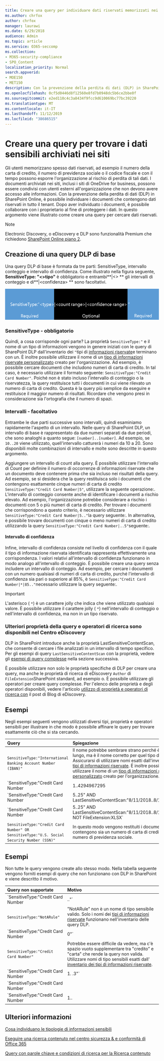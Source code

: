 ```yaml
---
title: Creare una query per individuare dati riservati memorizzati nei siti
ms.author: chrfox
author: chrfox
manager: laurawi
ms.date: 6/29/2018
audience: Admin
ms.topic: article
ms.service: O365-seccomp
ms.collection:
- M365-security-compliance
- SPO_Content
localization_priority: Normal
search.appverid:
- MOE150
- MET150
description: Con la prevenzione della perdita di dati (DLP) in SharePoint Online, è possibile individuare i documenti che contengono dati riservati in tutto il tenant. Dopo aver individuato i documenti, è possibile collaborare con i proprietario al fine di proteggere i dati. In questo argomento viene illustrato come creare una query per cercare dati riservati.
ms.openlocfilehash: 0cf5d0446d8f12560e8fd7b0948dc5b6ce2bbe0f
ms.sourcegitcommit: e2ed110c4c3a8434f9fcc9d610069bc77bc39220
ms.translationtype: MT
ms.contentlocale: it-IT
ms.lasthandoff: 11/12/2019
ms.locfileid: "38686515"
---
```

# <a name="form-a-query-to-find-sensitive-data-stored-on-sites"></a>Creare una query per trovare i dati sensibili archiviati nei siti

Gli utenti memorizzano spesso dati riservati, ad esempio il numero della carta di credito, il numero di previdenza sociale o il codice fiscale e con il tempo possono esporre l'organizzazione al rischio di perdita di tali dati. I documenti archiviati nei siti, inclusi i siti di OneDrive for business, possono essere condivisi con utenti esterni all'organizzazione che non devono avere accesso alle informazioni. Con la prevenzione della perdita di dati (DLP) in SharePoint Online, è possibile individuare i documenti che contengono dati riservati in tutto il tenant. Dopo aver individuato i documenti, è possibile collaborare con i proprietario al fine di proteggere i dati. In questo argomento viene illustrato come creare una query per cercare dati riservati.
  
> [!NOTE]
> Electronic Discovery, o eDiscovery e DLP sono funzionalità Premium che richiedono [SharePoint Online piano 2](https://go.microsoft.com/fwlink/?LinkId=510080). 
  
## <a name="forming-a-basic-dlp-query"></a>Creazione di una query DLP di base

Una query DLP di base è formata da tre parti: SensitiveType, intervallo conteggio e intervallo di confidenza. Come illustrato nella figura seguente, **SensitiveType: "\<\>tipo"** è obbligatorio e entrambi**|\<\> ** gli intervalli di conteggio e di**|\<confidenza\> ** sono facoltativi. 
  
![Query di esempio divisa in necessaria e facoltativa](media/DLP-query-example-text.png)
  
### <a name="sensitive-type---required"></a>SensitiveType - obbligatorio

Quindi, a cosa corrisponde ogni parte? La proprietà `SensitiveType:"` e il nome di un tipo di informazioni vengono in genere iniziati con le query di SharePoint DLP dall'inventario dei `"`tipi di [informazioni riservate](https://go.microsoft.com/fwlink/?LinkID=509999)e terminano con un. È inoltre possibile utilizzare il nome di un [tipo di informazioni riservate personalizzato](create-a-custom-sensitive-information-type.md) creato per l'organizzazione. Ad esempio, è possibile cercare documenti che includono numeri di carta di credito. In tal caso, è necessario utilizzare il formato seguente: `SensitiveType:"Credit Card Number"`. Poiché non è stato incluso l'intervallo di conteggio o la riservatezza, la query restituisce tutti i documenti in cui viene rilevato un numero di carta di credito. Questa è la query più semplice da eseguire e restituisce il maggior numero di risultati. Ricordare che vengono presi in considerazione sia l'ortografia che il numero di spazi. 
  
### <a name="ranges---optional"></a>Intervalli - facoltativo

Entrambe le due parti successive sono intervalli, quindi esaminiamo rapidamente l'aspetto di un intervallo. Nelle query di SharePoint DLP, un intervallo di base è rappresentato da due numeri separati da due periodi, che sono analoghi a quanto segue: `[number]..[number]`. Ad esempio, se `10..20` viene utilizzato, quell'intervallo catturerà i numeri da 10 a 20. Sono disponibili molte combinazioni di intervallo e molte sono descritte in questo argomento. 
  
Aggiungere un intervallo di count alla query. È possibile utilizzare l'intervallo di Count per definire il numero di occorrenze di informazioni riservate che un documento deve contenere prima che sia incluso nei risultati della query. Ad esempio, se si desidera che la query restituisca solo i documenti che contengono esattamente cinque numeri di carta di credito `SensitiveType:"Credit Card Number|5"`, utilizzare la seguente operazione:. L'intervallo di conteggio consente anche di identificare i documenti a rischio elevato. Ad esempio, l'organizzazione potrebbe considerare a rischio i documenti con 5 o più numeri di carta di credito. Per trovare i documenti che corrispondono a questo criterio, è necessario utilizzare `SensitiveType:"Credit Card Number|5.."`la query seguente:. In alternativa, è possibile trovare documenti con cinque o meno numeri di carta di credito utilizzando la query `SensitiveType:"Credit Card Number|..5"`seguente:. 
  
#### <a name="confidence-range"></a>Intervallo di confidenza

Infine, intervallo di confidenza consiste nel livello di confidenza con il quale il tipo di informazione riservata identificata rappresenta effettivamente una corrispondenza. I valori relativi all'intervallo di confidenza funzionano in modo analogo all'intervallo di conteggio. È possibile creare una query senza includere un intervallo di conteggio. Ad esempio, per cercare i documenti con un numero qualsiasi di numeri di carta di credito, purché l'intervallo di confidenza sia pari o superiore al 85%, è `SensitiveType:"Credit Card Number|*|85.."`necessario utilizzare la query seguente:. 
  
> [!IMPORTANT]
> L'asterisco ( `*`) è un carattere jolly che indica che viene utilizzato qualsiasi valore. È possibile utilizzare il carattere jolly ( `*`) nell'intervallo di conteggio o nell'intervallo di confidenza, ma non in un tipo riservato. 
  
### <a name="additional-query-properties-and-search-operators-available-in-the-ediscovery-center"></a>Ulteriori proprietà della query e operatori di ricerca sono disponibili nel Centro eDiscovery

DLP in SharePoint introduce anche la proprietà LastSensitiveContentScan, che consente di cercare i file analizzati in un intervallo di tempo specifico. Per gli esempi di query `LastSensitiveContentScan` con la proprietà, vedere gli [esempi di query complesse](#examples-of-complex-queries) nella sezione successiva. 
  
È possibile utilizzare non solo le proprietà specifiche di DLP per creare una query, ma anche le proprietà di ricerca di eDiscovery `Author` di `FileExtension`SharePoint standard, ad esempio o. È possibile utilizzare gli operatori per creare query complesse. Per l'elenco delle proprietà e degli operatori disponibili, vedere l'articolo [utilizzo di proprietà e operatori di ricerca con](https://go.microsoft.com/fwlink/?LinkId=510093) il post di Blog di eDiscovery. 
  
## <a name="examples-of-complex-queries"></a>Esempi

Negli esempi seguenti vengono utilizzati diversi tipi, proprietà e operatori sensibili per illustrare in che modo è possibile affinare le query per trovare esattamente ciò che si sta cercando.
  
|**Query**|**Spiegazione**|
|:-----|:-----|
| `SensitiveType:"International Banking Account Number (IBAN)"` <br/> |Il nome potrebbe sembrare strano perché è così lungo, ma è il nome corretto per quel tipo di sensibili. Assicurarsi di utilizzare nomi esatti dall'inventario dei [tipi di informazioni riservate](https://go.microsoft.com/fwlink/?LinkID=509999). È inoltre possibile utilizzare il nome di un [tipo di informazioni riservate personalizzato](create-a-custom-sensitive-information-type.md) creato per l'organizzazione.  <br/> |
| `SensitiveType:"Credit Card Number|1..4294967295|1..100"` <br/> |In questo modo vengono restituiti documenti con almeno una corrispondenza al tipo sensibile "numero di carta di credito". I valori per ogni intervallo corrispondono ai rispettivi valori minimi e massimi. Un modo più semplice per scrivere questa query è `SensitiveType:"Credit Card Number"`, ma qual è il divertimento in questo?  <br/> |
| `SensitiveType:"Credit Card Number| 5..25" AND LastSensitiveContentScan:"8/11/2018..8/13/2018"` <br/> |Restituisce documenti con 5-25 numeri di carta di credito che sono stati analizzati dall'11 agosto 2018 al 13 agosto 2018.  <br/> |
| `SensitiveType:"Credit Card Number| 5..25" AND LastSensitiveContentScan:"8/11/2018..8/13/2018" NOT FileExtension:XLSX` <br/> |Restituisce documenti con 5-25 numeri di carta di credito che sono stati analizzati dall'11 agosto 2018 al 13 agosto 2018. I file con estensione XLSX non sono inclusi nei risultati della query.  `FileExtension`è una delle numerose proprietà che è possibile includere in una query. Per ulteriori informazioni, vedere [utilizzo di proprietà e operatori di ricerca con eDiscovery](https://go.microsoft.com/fwlink/?LinkId=510093).  <br/> |
| `SensitiveType:"Credit Card Number" OR SensitiveType:"U.S. Social Security Number (SSN)"` <br/> |In questo modo vengono restituiti i documenti che contengono sia un numero di carta di credito che un numero di previdenza sociale.  <br/> |
   
## <a name="examples-of-queries-to-avoid"></a>Esempi

Non tutte le query vengono create allo stesso modo. Nella tabella seguente vengono forniti esempi di query che non funzionano con DLP in SharePoint e viene descritto il motivo.
  
|**Query non supportate**|**Motivo**|
|:-----|:-----|
| `SensitiveType:"Credit Card Number|.."` <br/> |Aggiungere almeno un numero.  <br/> |
| `SensitiveType:"NotARule"` <br/> |"NotARule" non è un nome di tipo sensibile valido. Solo i nomi dei [tipi di informazioni riservate](https://go.microsoft.com/fwlink/?LinkID=509999) funzionano nell'inventario delle query DLP.  <br/> |
| `SensitiveType:"Credit Card Number|0"` <br/> |Zero non è valido come valore minimo o valore massimo di un intervallo.  <br/> |
| `SensitiveType:"Credit Card Number"` <br/> |Potrebbe essere difficile da vedere, ma c'è spazio vuoto supplementare tra "credito" e "carta" che rende la query non valida. Utilizzare nomi di tipo sensibili esatti dall' [inventario dei tipi di informazioni riservate](https://go.microsoft.com/fwlink/?LinkID=509999).  <br/> |
| `SensitiveType:"Credit Card Number|1. .3"` <br/> |La parte di due periodi non deve essere separata da uno spazio.  <br/> |
| `SensitiveType:"Credit Card Number| |1..|80.."` <br/> |Sono presenti troppi delimitatori di pipe (|). Seguire questo formato invece:`SensitiveType: "Credit Card Number|1..|80.."` <br/> |
| `SensitiveType:"Credit Card Number|1..|80..101"` <br/> |Poiché i valori di sicurezza rappresentano una percentuale, non possono superare 100. Scegliere un numero compreso tra 1 e 100.  <br/> |
   
## <a name="for-more-information"></a>Ulteriori informazioni

[Cosa individuano le tipologie di informazioni sensibili](what-the-sensitive-information-types-look-for.md)
  
[Eseguire una ricerca contenuto nel centro sicurezza &amp; e conformità di Office 365](run-a-content-search-in-the-security-and-compliance-center.md)
  
[Query con parole chiave e condizioni di ricerca per la Ricerca contenuto](keyword-queries-and-search-conditions.md)
  

